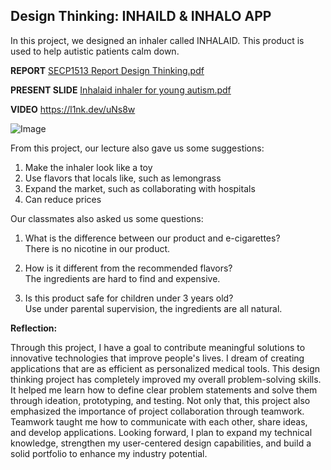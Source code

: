 ## **Design Thinking: INHAILD & INHALO APP**

In this project, we designed an inhaler called INHALAID. This product is used to help autistic patients calm down.

**REPORT**
[SECP1513 Report Design Thinking.pdf](https://github.com/user-attachments/files/18469813/SECP1513.Report.Design.Thinking.pdf)

**PRESENT SLIDE**
[Inhalaid inhaler for young autism.pdf](https://github.com/user-attachments/files/18469815/Inhalaid.inhaler.for.young.autism.pdf)

**VIDEO**
https://l1nk.dev/uNs8w

![Image](https://github.com/user-attachments/assets/e832e0bd-3f09-4ced-9194-46f0340a4928)


From this project, our lecture also gave us some suggestions:
1. Make the inhaler look like a toy
2. Use flavors that locals like, such as lemongrass
3. Expand the market, such as collaborating with hospitals
4. Can reduce prices

Our classmates also asked us some questions:
1. What is the difference between our product and e-cigarettes?                                                 
There is no nicotine in our product.

2. How is it different from the recommended flavors?                                                      
The ingredients are hard to find and expensive.

3. Is this product safe for children under 3 years old?                                                   
Use under parental supervision, the ingredients are all natural.

**Reflection:**                                      

 Through this project, I have a goal to contribute meaningful solutions to innovative technologies that improve people's lives. I dream of creating applications that are as efficient as personalized medical tools. This design thinking project has completely improved my overall problem-solving skills. It helped me learn how to define clear problem statements and solve them through ideation, prototyping, and testing. Not only that, this project also emphasized the importance of project collaboration through teamwork. Teamwork taught me how to communicate with each other, share ideas, and develop applications. Looking forward, I plan to expand my technical knowledge, strengthen my user-centered design capabilities, and build a solid portfolio to enhance my industry potential.

